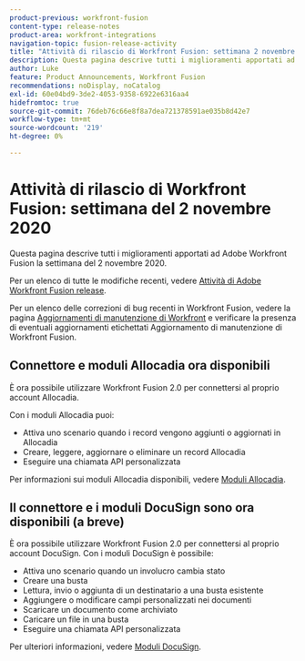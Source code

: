 ```yaml
---
product-previous: workfront-fusion
content-type: release-notes
product-area: workfront-integrations
navigation-topic: fusion-release-activity
title: "Attività di rilascio di Workfront Fusion: settimana 2 novembre 2020"
description: Questa pagina descrive tutti i miglioramenti apportati ad Adobe Workfront Fusion la settimana del 2 novembre 2020.
author: Luke
feature: Product Announcements, Workfront Fusion
recommendations: noDisplay, noCatalog
exl-id: 60e04bd9-3de2-4053-9358-6922e6316aa4
hidefromtoc: true
source-git-commit: 76deb76c66e8f8a7dea721378591ae035b8d42e7
workflow-type: tm+mt
source-wordcount: '219'
ht-degree: 0%

---
```


# Attività di rilascio di Workfront Fusion: settimana del 2 novembre 2020

Questa pagina descrive tutti i miglioramenti apportati ad Adobe Workfront Fusion la settimana del 2 novembre 2020.

Per un elenco di tutte le modifiche recenti, vedere [Attività di Adobe Workfront Fusion release](../../../../../product-announcements/product-releases/fusion-release-activity/fusion-release-activity.md).

Per un elenco delle correzioni di bug recenti in Workfront Fusion, vedere la pagina [Aggiornamenti di manutenzione di Workfront](https://experienceleague.adobe.com/docs/workfront-known-issues/releases/current-updates.html) e verificare la presenza di eventuali aggiornamenti etichettati Aggiornamento di manutenzione di Workfront Fusion.

## Connettore e moduli Allocadia ora disponibili

È ora possibile utilizzare Workfront Fusion 2.0 per connettersi al proprio account Allocadia.

Con i moduli Allocadia puoi:

* Attiva uno scenario quando i record vengono aggiunti o aggiornati in Allocadia
* Creare, leggere, aggiornare o eliminare un record Allocadia
* Eseguire una chiamata API personalizzata

Per informazioni sui moduli Allocadia disponibili, vedere [Moduli Allocadia](../../../../../workfront-fusion/apps-and-their-modules/allocadia-modules.md).

## Il connettore e i moduli DocuSign sono ora disponibili (a breve)

È ora possibile utilizzare Workfront Fusion 2.0 per connettersi al proprio account DocuSign. Con i moduli DocuSign è possibile:

* Attiva uno scenario quando un involucro cambia stato
* Creare una busta
* Lettura, invio o aggiunta di un destinatario a una busta esistente
* Aggiungere o modificare campi personalizzati nei documenti
* Scaricare un documento come archiviato
* Caricare un file in una busta
* Eseguire una chiamata API personalizzata

Per ulteriori informazioni, vedere [Moduli DocuSign](../../../../../workfront-fusion/apps-and-their-modules/docusign-modules.md).
